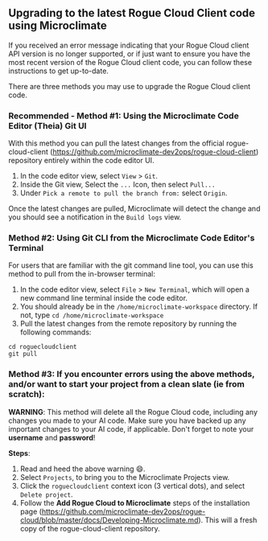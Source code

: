 ## Upgrading to the latest Rogue Cloud Client code using Microclimate

If you received an error message indicating that your Rogue Cloud client API version is no longer supported, or if just want to ensure you have the
most recent version of the Rogue Cloud client code, you can follow these instructions to get up-to-date.

There are three methods you may use to upgrade the Rogue Cloud client code.

### Recommended - Method #1: Using the Microclimate Code Editor (Theia) Git UI
With this method you can pull the latest changes from the official rogue-cloud-client (https://github.com/microclimate-dev2ops/rogue-cloud-client) repository entirely within the code editor UI.

1. In the code editor view, select `View` > `Git`.
2. Inside the Git view, Select the `...` Icon, then select `Pull...`
3. Under `Pick a remote to pull the branch from:` select `Origin`.

Once the latest changes are pulled, Microclimate will detect the change and you should see a notification in the `Build logs` view.


### Method #2: Using Git CLI from the Microclimate Code Editor's Terminal

For users that are familiar with the git command line tool, you can use this method to pull from the in-browser terminal:
1. In the code editor view, select `File` > `New Terminal`, which will open a new command line terminal inside the code editor.
2. You should already be in the `/home/microclimate-workspace` directory. If not, type `cd /home/microclimate-workspace`
3. Pull the latest changes from the remote repository by running the following commands:
```
cd roguecloudclient
git pull
```

### Method #3: If you encounter errors using the above methods, and/or want to start your project from a clean slate (ie from scratch):

**WARNING**: This method will delete all the Rogue Cloud code, including any changes you made to your AI code. Make sure you have backed up any important changes to your AI code, if applicable. Don't forget to note your **username** and **password**!

**Steps**:
1. Read and heed the above warning :smile:.
2. Select `Projects`, to bring you to the Microclimate Projects view.
3. Click the `roguecloudclient` context icon (3 vertical dots), and select `Delete project`.
4. Follow the **Add Rogue Cloud to Microclimate** steps of the installation page (https://github.com/microclimate-dev2ops/rogue-cloud/blob/master/docs/Developing-Microclimate.md). This will a fresh copy of the rogue-cloud-client repository.
